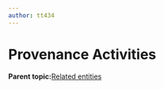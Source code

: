 ```yaml
---
author: tt434
---
```


# Provenance Activities

**Parent topic:**[Related entities](../concepts/related_entities.md)

